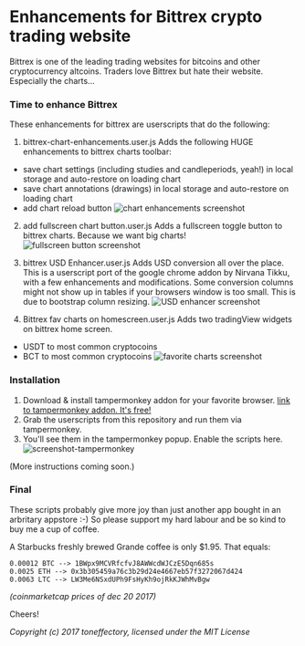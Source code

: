 # Enhancements for Bittrex crypto trading website
Bittrex is one of the leading trading websites for bitcoins and other cryptocurrency altcoins.
Traders love Bittrex but hate their website. Especially the charts...

### Time to enhance Bittrex
These enhancements for bittrex are userscripts that do the following:

1. bittrex-chart-enhancements.user.js
 Adds the following HUGE enhancements to bittrex charts toolbar:
 * save chart settings (including studies and candleperiods, yeah!) in local storage and auto-restore on loading chart
 * save chart annotations (drawings) in local storage and auto-restore on loading chart
 * add chart reload button
 ![chart enhancements screenshot](https://github.com/toneffectory/Bittrex-Enhancements/raw/master/screenshots/screenshot-chart-enhancements.png "screenshot-chart-enhancements")


2. add fullscreen chart button.user.js
 Adds a fullscreen toggle button to bittrex charts. Because we want big charts!
 ![fullscreen button screenshot](https://github.com/toneffectory/Bittrex-Enhancements/raw/master/screenshots/screenshot-fullscreen-chart.png "screenshot-fullscreen-chart")


3. bittrex USD Enhancer.user.js
 Adds USD conversion all over the place. This is a userscript port of the google chrome addon by Nirvana Tikku, with a few enhancements and modifications.
 Some conversion columns might not show up in tables if your browsers window is too small. This is due to bootstrap column resizing.
 ![USD enhancer screenshot](https://github.com/toneffectory/Bittrex-Enhancements/raw/master/screenshots/screenshot-usd-enhancer.png "screenshot-usd-enhancer")


4. Bittrex fav charts on homescreen.user.js
 Adds two tradingView widgets on bittrex home screen.
 * USDT to most common cryptocoins
 * BCT to most common cryptocoins
 ![favorite charts screenshot](https://github.com/toneffectory/Bittrex-Enhancements/raw/master/screenshots/screenshot-fav-charts-on-homescreen.png "screenshot-fav-charts-on-homescreen")


### Installation
1. Download & install tampermonkey addon for your favorite browser.
 <a href="https://tampermonkey.net/" target="_blank">link to tampermonkey addon. It's free!</a>
2. Grab the userscripts from this repository and run them via tampermonkey.
3. You'll see them in the tampermonkey popup. Enable the scripts here.
 ![screenshot-tampermonkey](https://github.com/toneffectory/Bittrex-Enhancements/raw/master/screenshots/screenshot-tampermonkey.png "screenshot-tampermonkey")

(More instructions coming soon.)

### Final
These scripts probably give more joy than just another app bought in an arbritary appstore :-)
So please support my hard labour and be so kind to buy me a cup of coffee.

A Starbucks freshly brewed Grande coffee is only $1.95. That equals:
```
0.00012 BTC --> 1BWpx9MCVRfcfvJ8AWWcdWJCzE5Dqn685s
0.0025 ETH --> 0x3b305459a76c3b29d24e4667eb57f3272067d424
0.0063 LTC --> LW3Me6NSxdUPh9FsHyKh9ojRkKJWhMvBgw
```
*(coinmarketcap prices of dec 20 2017)*

Cheers!

*Copyright (c) 2017 toneffectory, licensed under the MIT License*
